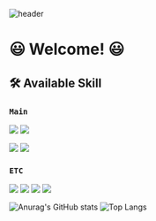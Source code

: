 ![header](https://capsule-render.vercel.app/api?&type=venom&color=auto&height=300&section=header&text=Welcome%20To%20My%20Place!&fontSize=65&fontColor=666A73)

# 😃 Welcome! 😃
## 🛠️ Available Skill
### `Main`
<img src="https://img.shields.io/badge/-C++-00599C?style=plastic&logo=cplusplus&logoColor=white"/> <img src="https://img.shields.io/badge/C%23-512BD4?style=plastic&logo=csharp&logoColor=white"/>

<img src="https://img.shields.io/badge/unity-000000?style=plastic&logo=unity&logoColor=white"/> <img src="https://img.shields.io/badge/firebase-FFCA28?style=plastic&logo=firebase&logoColor=white"/>

### `ETC`
<img src="https://img.shields.io/badge/javascript-F7DF1E?style=plastic&logo=javascript&logoColor=white"/> <img src="https://img.shields.io/badge/react-61DAFB?style=plastic&logo=react&logoColor=white"/> <img src="https://img.shields.io/badge/spring-6DB33F?style=plastic&logo=spring&logoColor=white"/> <img src="https://img.shields.io/badge/mysql-4479A1?style=plastic&logo=mysql&logoColor=white"/>


![Anurag's GitHub stats](https://github-readme-stats.vercel.app/api?username=pwh0607&show_icons=true&theme=transparent)
![Top Langs](https://github-readme-stats.vercel.app/api/top-langs/?username=pwh0607&layout=compact)
